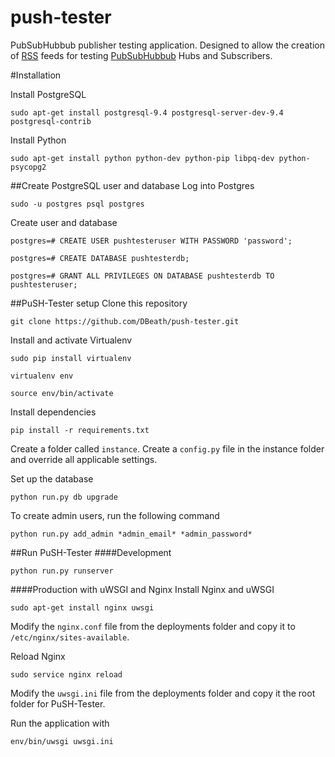 push-tester
===========

PubSubHubbub publisher testing application. Designed to allow the creation of [RSS](http://en.wikipedia.org/wiki/RSS) feeds for testing [PubSubHubbub](https://code.google.com/p/pubsubhubbub/) Hubs and Subscribers.

#Installation

Install PostgreSQL

	sudo apt-get install postgresql-9.4 postgresql-server-dev-9.4 postgresql-contrib

Install Python

	sudo apt-get install python python-dev python-pip libpq-dev python-psycopg2

##Create PostgreSQL user and database
Log into Postgres

	sudo -u postgres psql postgres
	
Create user and database

	postgres=# CREATE USER pushtesteruser WITH PASSWORD 'password';

	postgres=# CREATE DATABASE pushtesterdb;

	postgres=# GRANT ALL PRIVILEGES ON DATABASE pushtesterdb TO pushtesteruser;

##PuSH-Tester setup
Clone this repository

	git clone https://github.com/DBeath/push-tester.git

Install and activate Virtualenv

	sudo pip install virtualenv

	virtualenv env

	source env/bin/activate

Install dependencies

	pip install -r requirements.txt

Create a folder called ```instance```. Create a ```config.py``` file in the instance folder and override all applicable settings. 

Set up the database

	python run.py db upgrade

To create admin users, run the following command

	python run.py add_admin *admin_email* *admin_password*

##Run PuSH-Tester
####Development

	python run.py runserver

####Production with uWSGI and Nginx
Install Nginx and uWSGI

	sudo apt-get install nginx uwsgi

Modify the ```nginx.conf``` file from the deployments folder and copy it to ```/etc/nginx/sites-available```. 

Reload Nginx

	sudo service nginx reload

Modify the ```uwsgi.ini``` file from the deployments folder and copy it the root folder for PuSH-Tester.

Run the application with

	env/bin/uwsgi uwsgi.ini